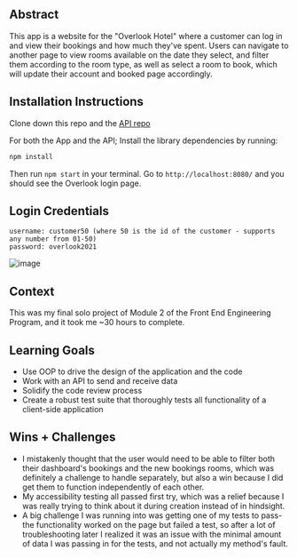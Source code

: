 ## Abstract

This app is a website for the "Overlook Hotel" where a customer can log in and view their bookings and how much they've spent. Users can navigate to another page to view rooms available on the date they select, and filter them according to the room type, as well as select a room to book, which will update their account and booked page accordingly.


## Installation Instructions

Clone down this repo and the [API repo](https://github.com/turingschool-examples/overlook-api)

For both the App and the API; 
Install the library dependencies by running:

```bash
npm install
```

Then run `npm start` in your terminal. Go to `http://localhost:8080/` and you should see the Overlook login page.

## Login Credentials

```
username: customer50 (where 50 is the id of the customer - supports any number from 01-50)
password: overlook2021
```

![image](https://user-images.githubusercontent.com/114776048/223245469-b393dbdc-e7f6-4af3-8624-1b7974ecdcc3.png)

## Context
This was my final solo project of Module 2 of the Front End Engineering Program, and it took me ~30 hours to complete.

## Learning Goals
- Use OOP to drive the design of the application and the code
- Work with an API to send and receive data
- Solidify the code review process
- Create a robust test suite that thoroughly tests all functionality of a client-side application

## Wins + Challenges
- I mistakenly thought that the user would need to be able to filter both their dashboard's bookings and the new bookings rooms, which was definitely a challenge to handle separately, but also a win because I did get them to function independently of each other.
- My accessibility testing all passed first try, which was a relief because I was really trying to think about it during creation instead of in hindsight.
- A big challenge I was running into was getting one of my tests to pass- the functionality worked on the page but failed a test, so after a lot of troubleshooting later I realized it was an issue with the minimal amount of data I was passing in for the tests, and not actually my method's fault.
